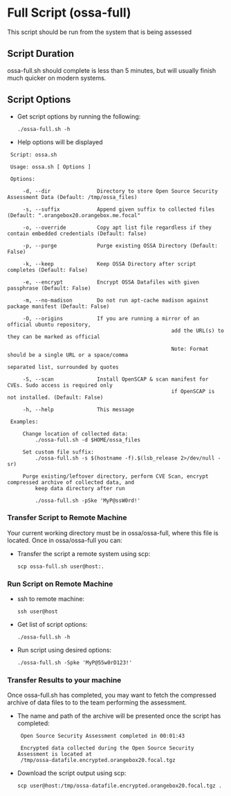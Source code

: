 # Full Script (ossa-full)
This script should be run from the system that is being assessed

## Script Duration
ossa-full.sh should complete is less than 5 minutes, but will usually finish much quicker on modern systems.

## Script Options
* Get script options by running the following:

	```
	./ossa-full.sh -h
	```

* Help options will be displayed

``` 
 Script: ossa.sh

 Usage: ossa.sh [ Options ] 

 Options:

	 -d, --dir               Directory to store Open Source Security Assessment Data (Default: /tmp/ossa_files)

	 -s, --suffix            Append given suffix to collected files (Default: ".orangebox20.orangebox.me.focal"

	 -o, --override          Copy apt list file regardless if they contain embedded credentials (Default: false)

	 -p, --purge             Purge existing OSSA Directory (Default: False)

	 -k, --keep              Keep OSSA Directory after script completes (Default: False)

	 -e, --encrypt           Encrypt OSSA Datafiles with given passphrase (Default: False)

	 -m, --no-madison        Do not run apt-cache madison against package manifest (Default: False)

	 -O, --origins           If you are running a mirror of an official ubuntu repository,
													 add the URL(s) to they can be marked as official

													 Note: Format should be a single URL or a space/comma
																 separated list, surrounded by quotes

	 -S, --scan              Install OpenSCAP & scan manifest for CVEs. Sudo access is required only
													 if OpenSCAP is not installed. (Default: False)

	 -h, --help              This message

 Examples:

	 Change location of collected data:
		 ./ossa-full.sh -d $HOME/ossa_files

	 Set custom file suffix:
		 ./ossa-full.sh -s $(hostname -f).$(lsb_release 2>/dev/null -sr)

	 Purge existing/leftover directory, perform CVE Scan, encrypt compressed archive of collected data, and
		 keep data directory after run

		 ./ossa-full.sh -pSke 'MyP@ssW0rd!' 
```


### Transfer Script to Remote Machine
Your current working directory must be in ossa/ossa-full, where this file
is located. Once in ossa/ossa-full you can:

* Transfer the script a remote system using scp:

	```
	scp ossa-full.sh user@host:.
	```

### Run Script on  Remote Machine

* ssh to remote machine:

	```
	ssh user@host
	```

* Get list of script options:

	```
	./ossa-full.sh -h
	```

* Run script using desired options:

	```
	./ossa-full.sh -Spke 'MyP@55w0rD123!'
	```

### Transfer Results to your machine
Once ossa-full.sh has completed, you may want to fetch the compressed archive of data files to to the team performing the assessment.
* The name and path of the archive will be presented once the script has completed:

	```
	 Open Source Security Assessment completed in 00:01:43

	 Encrypted data collected during the Open Source Security Assessment is located at
	 /tmp/ossa-datafile.encrypted.orangebox20.focal.tgz
	```

* Download the script output using scp:

	```
	scp user@host:/tmp/ossa-datafile.encrypted.orangebox20.focal.tgz .
	```
